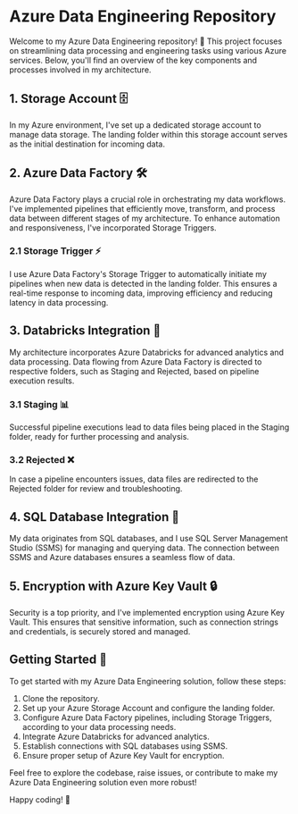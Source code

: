 # Azure Data Engineering Repository

Welcome to my Azure Data Engineering repository! 🚀 This project focuses on streamlining data processing and engineering tasks using various Azure services. Below, you'll find an overview of the key components and processes involved in my architecture.

## 1. Storage Account 🗄️

In my Azure environment, I've set up a dedicated storage account to manage data storage. The landing folder within this storage account serves as the initial destination for incoming data.

## 2. Azure Data Factory 🛠️

Azure Data Factory plays a crucial role in orchestrating my data workflows. I've implemented pipelines that efficiently move, transform, and process data between different stages of my architecture. To enhance automation and responsiveness, I've incorporated Storage Triggers.

### 2.1 Storage Trigger ⚡

I use Azure Data Factory's Storage Trigger to automatically initiate my pipelines when new data is detected in the landing folder. This ensures a real-time response to incoming data, improving efficiency and reducing latency in data processing.

## 3. Databricks Integration 🚀

My architecture incorporates Azure Databricks for advanced analytics and data processing. Data flowing from Azure Data Factory is directed to respective folders, such as Staging and Rejected, based on pipeline execution results.

### 3.1 Staging 📊

Successful pipeline executions lead to data files being placed in the Staging folder, ready for further processing and analysis.

### 3.2 Rejected ❌

In case a pipeline encounters issues, data files are redirected to the Rejected folder for review and troubleshooting.

## 4. SQL Database Integration 📂

My data originates from SQL databases, and I use SQL Server Management Studio (SSMS) for managing and querying data. The connection between SSMS and Azure databases ensures a seamless flow of data.

## 5. Encryption with Azure Key Vault 🔒

Security is a top priority, and I've implemented encryption using Azure Key Vault. This ensures that sensitive information, such as connection strings and credentials, is securely stored and managed.

## Getting Started 🚀

To get started with my Azure Data Engineering solution, follow these steps:

1. Clone the repository.
2. Set up your Azure Storage Account and configure the landing folder.
3. Configure Azure Data Factory pipelines, including Storage Triggers, according to your data processing needs.
4. Integrate Azure Databricks for advanced analytics.
5. Establish connections with SQL databases using SSMS.
6. Ensure proper setup of Azure Key Vault for encryption.

Feel free to explore the codebase, raise issues, or contribute to make my Azure Data Engineering solution even more robust!

Happy coding! 🎉
